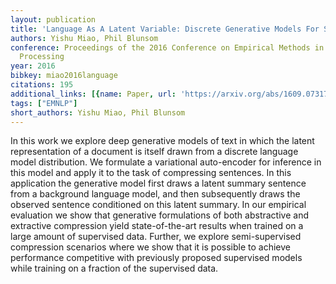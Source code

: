 ```yaml
---
layout: publication
title: 'Language As A Latent Variable: Discrete Generative Models For Sentence Compression'
authors: Yishu Miao, Phil Blunsom
conference: Proceedings of the 2016 Conference on Empirical Methods in Natural Language
  Processing
year: 2016
bibkey: miao2016language
citations: 195
additional_links: [{name: Paper, url: 'https://arxiv.org/abs/1609.07317'}]
tags: ["EMNLP"]
short_authors: Yishu Miao, Phil Blunsom
---
```

In this work we explore deep generative models of text in which the latent
representation of a document is itself drawn from a discrete language model
distribution. We formulate a variational auto-encoder for inference in this
model and apply it to the task of compressing sentences. In this application
the generative model first draws a latent summary sentence from a background
language model, and then subsequently draws the observed sentence conditioned
on this latent summary. In our empirical evaluation we show that generative
formulations of both abstractive and extractive compression yield
state-of-the-art results when trained on a large amount of supervised data.
Further, we explore semi-supervised compression scenarios where we show that it
is possible to achieve performance competitive with previously proposed
supervised models while training on a fraction of the supervised data.
